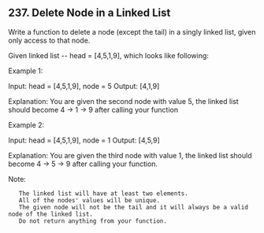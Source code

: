 ## 237. Delete Node in a Linked List

Write a function to delete a node (except the tail) in a singly linked list, given only access to that node.

Given linked list -- head = [4,5,1,9], which looks like following:

Example 1:

Input: head = [4,5,1,9], node = 5
Output: [4,1,9]

Explanation: You are given the second node with value 5, 
             the linked list should become 4 -> 1 -> 9 after calling your function
             
Example 2:

Input: head = [4,5,1,9], node = 1
Output: [4,5,9]

Explanation: You are given the third node with value 1, 
             the linked list should become 4 -> 5 -> 9 after calling your function.
 

Note:

       The linked list will have at least two elements.
       All of the nodes' values will be unique.
       The given node will not be the tail and it will always be a valid node of the linked list.
       Do not return anything from your function.
